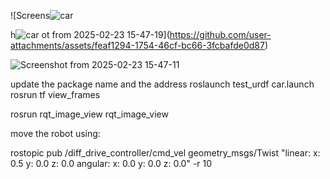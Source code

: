 
![Screens![car](https://github.com/user-attachments/assets/8a10ff29-2975-4ad6-af17-d9807cd7507a)

h![car](https://github.com/user-attachments/assets/421d1374-6244-4f82-8bbd-cc3289567d6c)
ot from 2025-02-23 15-47-19](https://github.com/user-attachments/assets/feaf1294-1754-46cf-bc66-3fcbafde0d87)

![Screenshot from 2025-02-23 15-47-11](https://github.com/user-attachments/assets/2a341810-1ac4-4f23-bae7-52cd0b61c755)


update the package name and the address
roslaunch test_urdf car.launch
rosrun tf view_frames 

rosrun rqt_image_view rqt_image_view

move the robot using: 

rostopic pub /diff_drive_controller/cmd_vel geometry_msgs/Twist "linear: x: 0.5 y: 0.0 z: 0.0 angular: x: 0.0 y: 0.0 z: 0.0" -r 10
